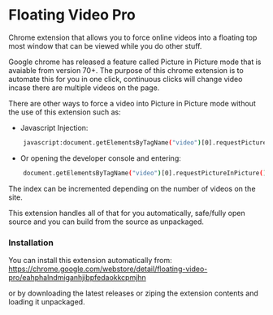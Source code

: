 # Floating Video Pro

Chrome extension that allows you to force online videos into a floating top most window that can be viewed while you do other stuff.

Google chrome has released a feature called Picture in Picture mode that is avaiable from version 70+.
The purpose of this chrome extension is to automate this for you in one click, continuous clicks will change video incase there are multiple videos on the page. 

There are other ways to force a video into Picture in Picture mode without the use of this extension such as:

- Javascript Injection:
```sh
    javascript:document.getElementsByTagName("video")[0].requestPictureInPicture();
```

- Or opening the developer console and entering:
```sh
    document.getElementsByTagName("video")[0].requestPictureInPicture();
```

The index can be incremented depending on the number of videos on the site.

This extension handles all of that for you automatically, safe/fully open source and you can build from the source as unpackaged.

### Installation

You can install this extension automatically from: https://chrome.google.com/webstore/detail/floating-video-pro/eahphalndmiganhjibpfedaokkcpmjhn

or by downloading the latest releases or ziping the extension contents and loading it unpackaged.
